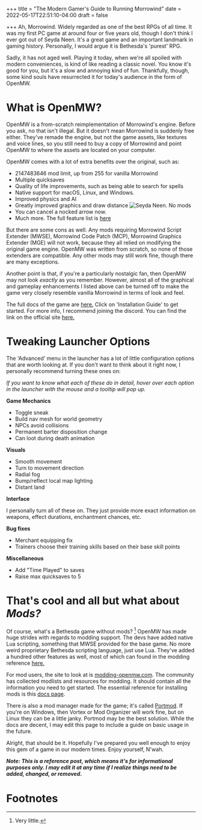 +++
title = "The Modern Gamer's Guide to Running Morrowind"
date = 2022-05-17T22:51:10-04:00
draft = false

+++
Ah, Morrowind. Widely regarded as one of the best RPGs of all time. It was my first PC game at around four or five years old, though I don't think I ever got out of Seyda Neen. It's a great game and an important landmark in gaming history. Personally, I would argue it is Bethesda's 'purest' RPG.

Sadly, it has not aged well. Playing it today, when we're all spoiled with modern conveniences, is kind of like reading a classic novel. You know it's good for you, but it's a slow and annoying kind of fun. Thankfully, though, some kind souls have resurrected it for today's audience in the form of OpenMW.

# What is OpenMW?

OpenMW is a from-scratch reimplementation of Morrowind's engine. Before you ask, no that isn't illegal. But it doesn't mean Morrowind is suddenly free either. They've remade the engine, but not the game assets, like textures and voice lines, so you still need to buy a copy of Morrowind and point OpenMW to where the assets are located on your computer.

OpenMW comes with a lot of extra benefits over the original, such as:
* 2147483646 mod limit, up from 255 for vanilla Morrowind
* Multiple quicksaves
* Quality of life improvements, such as being able to search for spells
* Native support for macOS, Linux, and Windows. 
* Improved physics and AI
* Greatly improved graphics and draw distance
![Seyda Neen. No mods](/images/seyda_neen.png)
* You can cancel a nocked arrow now.
* Much more. The full feature list is [here](https://wiki.openmw.org/index.php?title=Features)


But there are some cons as well. Any mods requiring Morrowind Script Extender (MWSE), Morrowind Code Patch (MCP), Morrowind Graphics Extender (MGE) will not work, because they all relied on modifying the original game engine. OpenMW was written from scratch, so none of those extenders are compatible. Any other mods may still work fine, though there are many exceptions.

Another point is that, if you're a particularly nostalgic fan, then OpenMW may not look *exactly* as you remember. However, almost all of the graphical and gameplay enhancements I listed above can be turned off to make the game very closely resemble vanilla Morrowind in terms of look and feel.

The full docs of the game are [here.](https://openmw.readthedocs.io/en/latest/index.html) Click on 'Installation Guide' to get started. For more info, I recommend joining the discord. You can find the link on the official site [here.](https://openmw.org/en/) 

# Tweaking Launcher Options

The 'Advanced' menu in the launcher has a lot of little configuration options that are worth looking at. If you don't want to think about it right now, I personally recommend turning these ones on:

*If you want to know what each of these do in detail, hover over each option in the launcher with the mouse and a tooltip will pop up.*

**Game Mechanics**
* Toggle sneak
* Build nav mesh for world geometry
* NPCs avoid collisions
* Permanent barter disposition change
* Can loot during death animation

**Visuals**
* Smooth movement
* Turn to movement direction
* Radial fog
* Bump/reflect local map lighting
* Distant land

**Interface**

I personally turn all of these on. They just provide more exact information on weapons, effect durations, enchantment chances, etc.

**Bug fixes**
* Merchant equipping fix
* Trainers choose their training skills based on their base skill points

**Miscellaneous**
* Add "Time Played" to saves
* Raise max quicksaves to 5


# That's cool and all but what about ***Mods?***

Of course, what's a Bethesda game without mods? [^1] OpenMW has made huge strides with regards to modding support. The devs have added native Lua scripting, something that MWSE provided for the base game. No more weird proprietary Bethesda scripting language, just use Lua. They've added a hundred other features as well, most of which can found in the modding reference [here.](https://openmw.readthedocs.io/en/latest/reference/modding/index.html) 


For mod users, the site to look at is [modding-openmw.com](https://modding-openmw.com/). The community has collected modlists and resources for modding. It should contain all the information you need to get started. The essential reference for installing mods is this [docs page](https://openmw.readthedocs.io/en/latest/reference/modding/mod-install.html#install).

There is also a mod manager made for the game; it's called [Portmod](https://portmod.gitlab.io/portmod/index.html). If you're on Windows, then Vortex or Mod Organizer will work fine, but on Linux they can be a little janky. Portmod may be the best solution. While the docs are decent, I may edit this page to include a guide on basic usage in the future.

Alright, that should be it. Hopefully I've prepared you well enough to enjoy this gem of a game in our modern times. Enjoy yourself, N'wah.


***Note: This is a reference post, which means it's for informational purposes only. I may edit it at any time if I realize things need to be added, changed, or removed.***


# Footnotes

[^1]: Very little.




